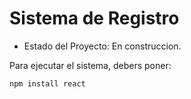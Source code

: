 <h1> Sistema de Registro</h1>

- Estado del Proyecto: En construccion.

Para ejecutar el sistema, debers poner:

```npm install react```

